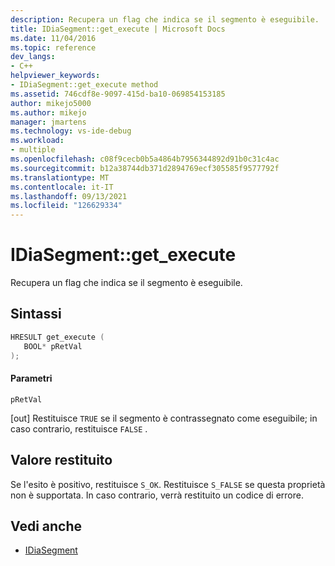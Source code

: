 ```yaml
---
description: Recupera un flag che indica se il segmento è eseguibile.
title: IDiaSegment::get_execute | Microsoft Docs
ms.date: 11/04/2016
ms.topic: reference
dev_langs:
- C++
helpviewer_keywords:
- IDiaSegment::get_execute method
ms.assetid: 746cdf8e-9097-415d-ba10-069854153185
author: mikejo5000
ms.author: mikejo
manager: jmartens
ms.technology: vs-ide-debug
ms.workload:
- multiple
ms.openlocfilehash: c08f9cecb0b5a4864b7956344892d91b0c31c4ac
ms.sourcegitcommit: b12a38744db371d2894769ecf305585f9577792f
ms.translationtype: MT
ms.contentlocale: it-IT
ms.lasthandoff: 09/13/2021
ms.locfileid: "126629334"
---
```

# <a name="idiasegmentget_execute"></a>IDiaSegment::get_execute
Recupera un flag che indica se il segmento è eseguibile.

## <a name="syntax"></a>Sintassi

```C++
HRESULT get_execute ( 
   BOOL* pRetVal
);
```

#### <a name="parameters"></a>Parametri
 `pRetVal`

[out] Restituisce `TRUE` se il segmento è contrassegnato come eseguibile; in caso contrario, restituisce `FALSE` .

## <a name="return-value"></a>Valore restituito
 Se l'esito è positivo, restituisce `S_OK`. Restituisce `S_FALSE` se questa proprietà non è supportata. In caso contrario, verrà restituito un codice di errore.

## <a name="see-also"></a>Vedi anche
- [IDiaSegment](../../debugger/debug-interface-access/idiasegment.md)
